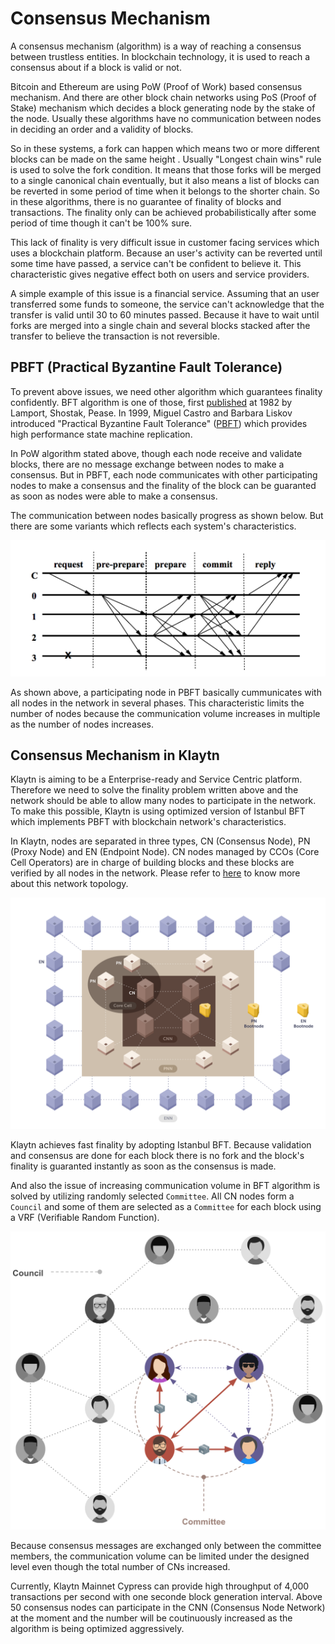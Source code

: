 # Consensus Mechanism

A consensus mechanism (algorithm) is a way of reaching a consensus between trustless entities. In blockchain technology, it is used to reach a consensus about if a block is valid or not. 

Bitcoin and Ethereum are using PoW (Proof of Work) based consensus mechanism. And there are other block chain networks using PoS (Proof of Stake) mechanism which decides a block generating node by the stake of the node. Usually these algorithms have no communication between nodes in deciding an order and a validity of blocks. 

So in these systems, a fork can happen which means two or more different blocks can be made on the same height . Usually "Longest chain wins" rule is used to solve the fork condition. It means that those forks will be merged to a single canonical chain eventually, but it also means a list of blocks can be reverted in some period of time when it belongs to the shorter chain. So in these algorithms, there is no guarantee of finality of blocks and transactions. The finality only can be achieved probabilistically after some period of time though it can't be 100% sure.

This lack of finality is very difficult issue in customer facing services which uses a blockchain platform. Because an user's activity can be reverted until some time have passed, a service can't be confident to believe it. This characteristic gives negative effect both on users and service providers. 

A simple example of this issue is a financial service. Assuming that an user transferred some funds to someone, the service can't acknowledge that the transfer is valid until 30 to 60 minutes passed. Because it have to wait until forks are merged into a single chain and several blocks stacked after the transfer to believe the transaction is not reversible.

## PBFT (Practical Byzantine Fault Tolerance) 
To prevent above issues, we need other algorithm which guarantees finality confidently. BFT algorithm is one of those, first [published](https://dl.acm.org/citation.cfm?doid=357172.357176) at 1982 by Lamport, Shostak, Pease. In 1999, Miguel Castro and Barbara Liskov introduced "Practical Byzantine Fault Tolerance" ([PBFT](http://www.pmg.csail.mit.edu/papers/bft-tocs.pdf)) which provides high performance state machine replication.

In PoW algorithm stated above, though each node receive and validate blocks, there are no message exchange between nodes to make a consensus. But in PBFT, each node communicates with other participating nodes to make a consensus and the finality of the block can be guaranted as soon as nodes were able to make a consensus.

The communication between nodes basically progress as shown below. But there are some variants which reflects each system's characteristics.

![PBFT message flow](../images/pbft.png)

As shown above, a participating node in PBFT basically cummunicates with all nodes in the network in several phases. This characteristic limits the number of nodes because the communication volume increases in multiple as the number of nodes increases.

## Consensus Mechanism in Klaytn
Klaytn is aiming to be a Enterprise-ready and Service Centric platform. Therefore we need to solve the finality problem written above and the network should be able to allow many nodes to participate in the network. To make this possible, Klaytn is using optimized version of Istanbul BFT which implements PBFT with blockchain network's characteristics.

In Klaytn, nodes are separated in three types, CN (Consensus Node), PN (Proxy Node) and EN (Endpoint Node). CN nodes managed by CCOs (Core Cell Operators) are in charge of building blocks and these blocks are verified by all nodes in the network. Please refer to [here]() to know more about this network topology.

![Network topology](../images/klaytn_network_node.png)

Klaytn achieves fast finality by adopting Istanbul BFT. Because validation and consensus are done for each block there is no fork and the block's finality is guaranted instantly as soon as the consensus is made. 

And also the issue of increasing communication volume in BFT algorithm is solved by utilizing randomly selected `Committee`. All CN nodes form a `Council` and some of them are selected as a `Committee` for each block using a VRF (Verifiable Random Function).

![Concept of council and committee](../images/council-committee.png)

Because consensus messages are exchanged only between the committee members, the communication volume can be limited under the designed level even though the total number of CNs increased.

Currently, Klaytn Mainnet Cypress can provide high throughput of 4,000 transactions per second with one seconde block generation interval. Above 50 consensus nodes can participate in the CNN (Consensus Node Network) at the moment and the number will be coutinuously increased as the algorithm is being optimized aggressively.
